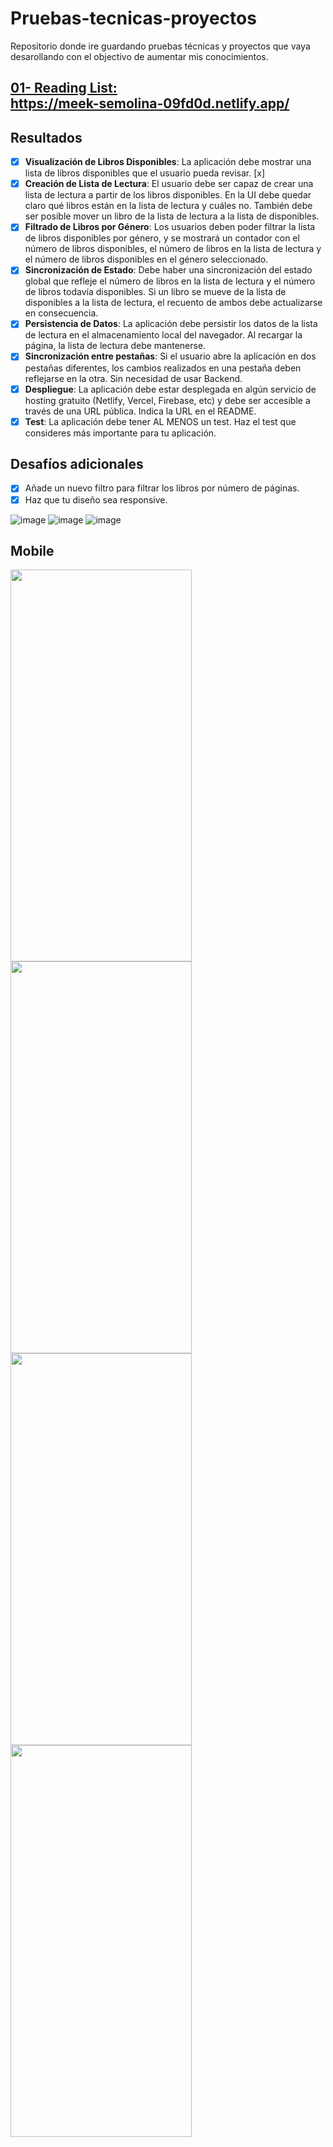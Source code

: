 # Pruebas-tecnicas-proyectos
Repositorio donde ire guardando pruebas técnicas  y proyectos que vaya desarollando con el objectivo de aumentar mis conocimientos.

## [01- Reading List:](https://github.com/rogeranyor/Pruebas-tecnicas-proyectos/tree/main/01-reading-list) <br>https://meek-semolina-09fd0d.netlify.app/
## Resultados
- [x] **Visualización de Libros Disponibles**: La aplicación debe mostrar una lista de libros disponibles que el usuario pueda revisar. [x]
- [x] **Creación de Lista de Lectura**: El usuario debe ser capaz de crear una lista de lectura a partir de los libros disponibles. En la UI debe quedar claro qué libros están en la lista de lectura y cuáles no. También debe ser posible mover un libro de la lista de lectura a la lista de disponibles.
- [x] **Filtrado de Libros por Género**: Los usuarios deben poder filtrar la lista de libros disponibles por género, y se mostrará un contador con el número de libros disponibles, el número de libros en la lista de lectura y el número de libros disponibles en el género seleccionado.
- [x] **Sincronización de Estado**: Debe haber una sincronización del estado global que refleje el número de libros en la lista de lectura y el número de libros todavía disponibles. Si un libro se mueve de la lista de disponibles a la lista de lectura, el recuento de ambos debe actualizarse en consecuencia.
- [x] **Persistencia de Datos**: La aplicación debe persistir los datos de la lista de lectura en el almacenamiento local del navegador. Al recargar la página, la lista de lectura debe mantenerse.
- [x] **Sincronización entre pestañas**: Si el usuario abre la aplicación en dos pestañas diferentes, los cambios realizados en una pestaña deben reflejarse en la otra. Sin necesidad de usar Backend.
- [x] **Despliegue**: La aplicación debe estar desplegada en algún servicio de hosting gratuito (Netlify, Vercel, Firebase, etc) y debe ser accesible a través de una URL pública. Indica la URL en el README.
- [x] **Test**: La aplicación debe tener AL MENOS un test. Haz el test que consideres más importante para tu aplicación.
## Desafíos adicionales
- [x] Añade un nuevo filtro para filtrar los libros por número de páginas.
- [x] Haz que tu diseño sea responsive.

![image](https://github.com/rogeranyor/Pruebas-tecnicas-proyectos/assets/64661531/3f01c84c-56fe-4ae5-ab6d-2be5f7691e59)
![image](https://github.com/rogeranyor/Pruebas-tecnicas-proyectos/assets/64661531/0accf441-54b7-4d78-a30b-cf173c0c156b)
![image](https://github.com/rogeranyor/Pruebas-tecnicas-proyectos/assets/64661531/17c71e2e-358a-49ca-b724-bed07017c8ee)


## Mobile
<img src="https://github.com/rogeranyor/Pruebas-tecnicas-proyectos/assets/64661531/e2b3f496-bd6a-4163-a72c-a87c8943cfc5" width="290" height ="627">
<img src="https://github.com/rogeranyor/Pruebas-tecnicas-proyectos/assets/64661531/c5d0f8a1-c67d-4744-bd13-aa96fcc2825b" width="290" height ="627">
<img src="https://github.com/rogeranyor/Pruebas-tecnicas-proyectos/assets/64661531/3ca16f1d-d224-4321-8dbf-304dda6a51bb" width="290" height ="627">
<img src="https://github.com/rogeranyor/Pruebas-tecnicas-proyectos/assets/64661531/5e6aaaa0-beff-413c-bbd8-e1fcbed3679e" width="290" height ="627">

